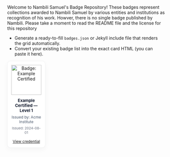 Welcome to Nambili Samuel's Badge Repository! These badges represent collections awarded to Nambili Samuel by various entities and institutions as recognition of his work.  Howver, there is no single badge published by Nambili. Please take a moment to read the README file and the license for this repository


* Generate a ready-to-fill `badges.json` or Jekyll include file that renders the grid automatically.
* Convert your existing badge list into the exact card HTML (you can paste it here).

<style>
.badges-grid {
  display: grid;
  grid-template-columns: repeat(6, 1fr); /* 6 columns */
  gap: 1rem;
  align-items: start;
}

.badge-card {
  background: #ffffff;
  border: 1px solid rgba(15,23,42,0.06);
  border-radius: 10px;
  box-shadow: 0 6px 18px rgba(2,6,23,0.04);
  padding: 12px;
  text-align: center;
  display: flex;
  flex-direction: column;
  align-items: center;
  justify-content: flex-start;
  min-height: 180px; /* ensures equal card heights */
  box-sizing: border-box;
}

.badge-image {
  width: 96px;
  height: 96px;
  object-fit: contain;
  margin-bottom: 10px;
}

.badge-meta {
  font-size: 12px;
  color: #334155;
  width: 100%;
  display: flex;
  flex-direction: column;
  gap: 6px;
}

.badge-title {
  font-weight: 700;
  font-size: 13px;
  color: #0f172a;
}

.badge-org {
  font-size: 12px;
  color: #475569;
}

.badge-date {
  font-size: 11px;
  color: #6b7280;
}

.badge-cta {
  margin-top: 8px;
  font-size: 12px;
}

/* Responsiveness */
@media (max-width: 1400px) { .badges-grid { grid-template-columns: repeat(4, 1fr); } }
@media (max-width: 900px)  { .badges-grid { grid-template-columns: repeat(3, 1fr); } }
@media (max-width: 700px)  { .badges-grid { grid-template-columns: repeat(2, 1fr); } }
@media (max-width: 420px)  { .badges-grid { grid-template-columns: repeat(1, 1fr); } }
</style>

<div class="badges-grid">

  <!-- Repeat this block for each badge -->
  <div class="badge-card">
    <img class="badge-image" src="https://placehold.co/96x96/EEE/000?text=Badge" alt="Badge: Example Certified" />
    <div class="badge-meta">
      <div class="badge-title">Example Certified — Level 1</div>
      <div class="badge-org">Issued by: Acme Institute</div>
      <div class="badge-date">Issued: 2024-08-01</div>
      <div class="badge-cta"><a href="#" rel="noopener">View credential</a></div>
    </div>
  </div>
  <!-- /badge block -->

  <!-- Add as many badge blocks as you need -->

</div>
